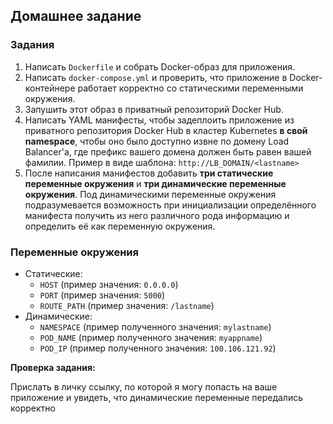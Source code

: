 ## Домашнее задание

### Задания

1. Написать `Dockerfile` и собрать Docker-образ для приложения.
2. Написать `docker-compose.yml` и проверить, что приложение в Docker-контейнере работает корректно со статическими переменными окружения.
3. Запушить этот образ в приватный репозиторий Docker Hub.
4. Написать YAML манифесты, чтобы задеплоить приложение из приватного репозитория Docker Hub в кластер Kubernetes **в свой namespace**, чтобы оно было доступно извне по домену Load Balancer'a, где префикс вашего домена должен быть равен вашей фамилии. Пример в виде шаблона: `http://LB_DOMAIN/<lastname>`
5. После написания манифестов добавить **три статические переменные окружения** и **три динамические переменные окружения**. Под динамическими переменные окружения подразумевается возможность при инициализации определённого манифеста получить из него различного рода информацию и определить её как переменную окружения.

### Переменные окружения
- Статические:
    - `HOST` (пример значения: `0.0.0.0`)
    - `PORT` (пример значения: `5000`)
    - `ROUTE_PATH` (пример значения: `/lastname`)
- Динамические:
    - `NAMESPACE` (пример полученного значения: `mylastname`)
    - `POD_NAME` (пример полученного значения: `myappname`)
    - `POD_IP` (пример полученного значения: `100.106.121.92`)

**Проверка задания:**

Прислать в личку ссылку, по которой я могу попасть на ваше приложение и увидеть, что динамические переменные передались корректно
